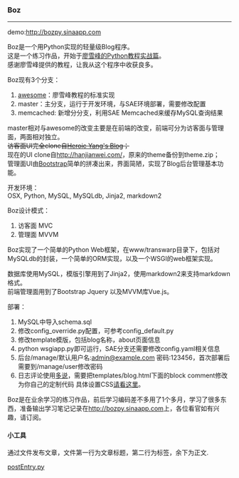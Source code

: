 ### Boz

***

demo:<http://bozpy.sinaapp.com>

Boz是一个用Python实现的轻量级Blog程序。  
这是一个练习作品，开始于[廖雪峰的Python教程实战篇](http://www.liaoxuefeng.com/wiki/001374738125095c955c1e6d8bb493182103fac9270762a000/001397616003925a3d157284cd24bc0952d6c4a7c9d8c55000)。  
感谢廖雪峰提供的教程，让我从这个程序中收获良多。


Boz现有3个分支：

1. [awesome](https://github.com/zhu327/boz/tree/awesome)：廖雪峰教程的标准实现
2. master：主分支，运行于开发环境，与SAE环境部署，需要修改配置
3. memcached: 新增分分支，利用SAE Memcached来缓存MySQL查询结果

master相对与awesome的改变主要是在前端的改变，前端可分为访客面与管理面，两面相对独立。  
<del>访客面UI完全clone自[Heroic Yang's Blog](http://heroicyang.com/)；</del>  
现在的UI clone自<http://hanjianwei.com/>，原来的theme备份到theme.zip；  
管理面UI由[Bootstrap](https://github.com/twbs/bootstrap/)简单的拼凑出来，界面简陋，实现了Blog后台管理基本功能。

开发环境：  
OSX, Python, MySQL, MySQLdb, Jinja2, markdown2

Boz设计模式：

1. 访客面 MVC
2. 管理面 MVVM

Boz实现了一个简单的Python Web框架，在www/transwarp目录下，包括对MySQLdb的封装，一个简单的ORM实现，以及一个WSGI的web框架实现。

数据库使用MySQL，模版引擎用到了Jinja2，使用markdown2来支持markdown格式。  
前端管理面用到了Bootstrap Jquery 以及MVVM库Vue.js。

部署：

1. MySQL中导入schema.sql
2. 修改config_override.py配置，可参考config_default.py
3. 修改template模版，包括blog名称，about页面信息
4. python wsgiapp.py即可运行，SAE分支还需要修改config.yaml相关信息
5. 后台/manage/默认用户名:admin@example.com 密码:123456，首次部署后需要到/manage/user修改密码
6. 日志评论使用[多说](http://duoshuo.com/)，需要把templates/blog.html下面的block comment修改为你自己的定制代码
   具体设置CSS[请看这里](http://heroicyang.com/2013/05/22/hexo-theme-modernist/)。

Boz是在业余学习的练习作品，前后学习编码差不多用了1个多月，学习了很多东西，准备输出学习笔记记录在<http://bozpy.sinaapp.com>上，各位看官如有兴趣，请订阅。

#### 小工具

通过文件发布文章，文件第一行为文章标题，第二行为标签，余下为正文.

[postEntry.py](https://gist.github.com/zhu327/2a473332a796146b4dbd)
